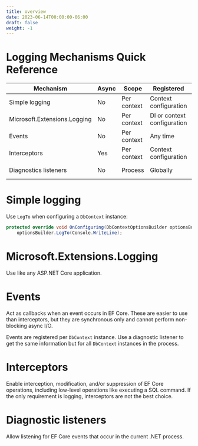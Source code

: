 ```yaml
---
title: overview
date: 2023-06-14T00:00:00-06:00
draft: false
weight: -1
---
```


# Logging Mechanisms Quick Reference
| Mechanism                    | Async | Scope       | Registered                  | Intended Use               |
| ---------------------------- | ----- | ----------- | --------------------------- | -------------------------- |
| Simple logging               | No    | Per context | Context configuration       | Development-time logging   |
| Microsoft.Extensions.Logging | No    | Per context | DI or context configuration | Production logging         |
| Events                       | No    | Per context | Any time                    | Reaching to EF events      |
| Interceptors                 | Yes   | Per context | Context configuration       | Manipulating EF operations |
| Diagnostics listeners        | No    | Process     | Globally                    | Application diagnostics    |

# Simple logging
Use `LogTo` when configuring a `DbContext` instance:
```cs
protected override void OnConfiguring(DbContextOptionsBuilder optionsBuilder) =>
    optionsBuilder.LogTo(Console.WriteLine);
```

# Microsoft.Extensions.Logging
Use like any ASP.NET Core application.

# Events
Act as callbacks when an event occurs in EF Core.  These are easier to use than interceptors, but they are synchronous only and cannot perform non-blocking async I/O.  

Events are registered per `DbContext` instance.  Use a diagnostic listener to get the same information but for all `DbContext` instances in the process.

# Interceptors
Enable interception, modification, and/or suppression of EF Core operations, including low-level operations like executing a SQL command.  If the only requirement is logging, interceptors are not the best choice.

# Diagnostic listeners
Allow listening for EF Core events that occur in the current .NET process.
